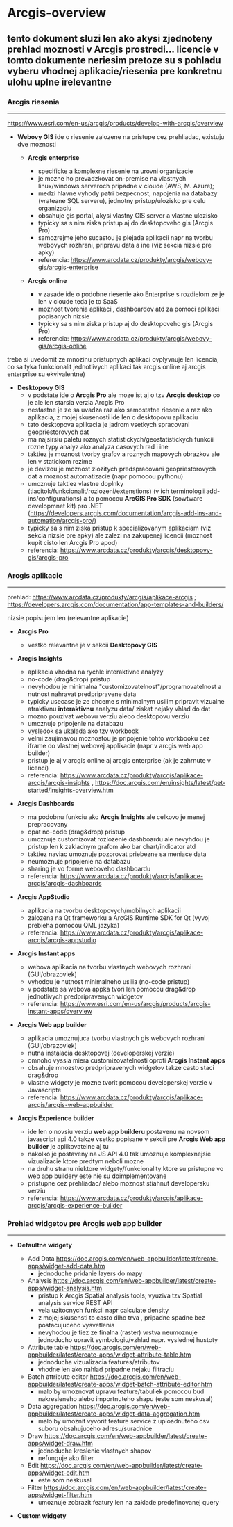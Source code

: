 # Arcgis-overview

tento dokument sluzi len ako akysi zjednoteny prehlad moznosti v Arcgis prostredi...
licencie v tomto dokumente neriesim pretoze su s pohladu vyberu vhodnej aplikacie/riesenia pre konkretnu ulohu uplne irelevantne
---------------------------------------------------------------------------------------
### Arcgis riesenia
---------------------------------------------------------------------------------------
https://www.esri.com/en-us/arcgis/products/develop-with-arcgis/overview
* **Webovy GIS**
  ide o riesenie zalozene na pristupe cez prehliadac, existuju dve moznosti
  -  **Arcgis enterprise**
      - specificke a komplexne riesenie na urovni organizacie 
      - je mozne ho prevadzkovat on-premise na vlastnych linux/windows serveroch pripadne v cloude (AWS, M. Azure);
      - medzi hlavne vyhody patri bezpecnost, napojenia na databazy (vrateane SQL serveru), jednotny pristup/ulozisko pre celu organizaciu
      - obsahuje gis portal, akysi vlastny GIS server a vlastne ulozisko
      - typicky sa s nim ziska pristup aj do desktopoveho gis (Arcgis Pro)
      - samozrejme jeho sucastou je plejada aplikacii napr na tvorbu webovych rozhrani, pripravu data a ine (viz sekcia nizsie pre apky)
      - referencia: https://www.arcdata.cz/produkty/arcgis/webovy-gis/arcgis-enterprise
    
  - **Arcgis online** 
    - v zasade ide o podobne riesenie ako Enterprise s rozdielom ze je len v cloude teda je to SaaS
    - moznost tvorenia aplikacii, dashboardov atd za pomoci aplikaci popisanych nizsie 
    - typicky sa s nim ziska pristup aj do desktopoveho gis (Arcgis Pro)
    - referencia: https://www.arcdata.cz/produkty/arcgis/webovy-gis/arcgis-online
                    
treba si uvedomit ze mnozinu pristupnych aplikaci ovplyvnuje len licencia, co sa tyka funkcionalit jednotlivych aplikaci tak arcgis online aj arcgis enterprise su ekvivalentne)

* **Desktopovy GIS** 
  - v podstate ide o **Arcgis Pro** ale moze ist aj o tzv **Arcgis desktop** co je ale len starsia verzia Arcgis Pro
  - nestastne je ze sa uvadza raz ako samostatne riesenie a raz ako aplikacia, z mojej skusenosti ide len o desktopovu aplikaciu
  - tato desktopova aplikacia je jadrom vsetkych spracovani geopriestorovych dat
  - ma najsirsiu paletu roznych statistickych/geostatistickych funkcii rozne typy analyz ako analyza casovych rad i ine
  - taktiez je moznost tvorby grafov a roznych mapovych obrazkov ale len v statickom rezime
  - je devizou je moznost zlozitych predspracovani geopriestorovych dat a moznost automatizacie (napr pomocou pythonu)
  - umoznuje taktiez vlastne doplnky (tlacitok/funkcionalit/rozlozeni/extenstions) (v ich terminologii add-ins/configurations) a to pomocou
     **ArcGIS Pro SDK** (sowtware developmnet kit) pro .NET (https://developers.arcgis.com/documentation/arcgis-add-ins-and-automation/arcgis-pro/)
  - typicky sa s nim ziska pristup k specializovanym aplikaciam (viz sekcia nizsie pre apky) ale zalezi na zakupenej licencii (moznost kupit cisto len Arcgis Pro apod)
  - referencia: https://www.arcdata.cz/produkty/arcgis/desktopovy-gis/arcgis-pro
  
### Arcgis aplikacie 
---------------------------------------------------------------------------------------
prehlad: https://www.arcdata.cz/produkty/arcgis/aplikace-arcgis ; https://developers.arcgis.com/documentation/app-templates-and-builders/ 

nizsie popisujem len (relevantne aplikacie)
  * **Arcgis Pro**
    - vestko relevantne je v sekcii **Desktopovy GIS**
  * **Arcgis Insights**
    - aplikacia vhodna na rychle interaktivne analyzy
    - no-code (drag&drop) pristup
    - nevyhodou je minimalna "customizovatelnost"/programovatelnost a nutnost nahravat predpripravene data
    - typicky usecase je ze chceme s minimalnym usilim pripravit vizualne atraktivnu **interaktivnu** analyzu data/ ziskat nejaky vhlad do dat 
    - mozno pouzivat webovu verziu alebo desktopovu verziu
    - umoznuje pripojenie na databazu
    - vysledok sa ukalada ako tzv workbook
    - velmi zaujimavou moznostou je pripojenie tohto workbooku cez iframe do vlastnej webovej applikacie (napr v arcgis web app builder)
    - pristup je aj v arcgis online aj arcgis enterprise (ak je zahrnute v licenci)
    - referencia: https://www.arcdata.cz/produkty/arcgis/aplikace-arcgis/arcgis-insights , https://doc.arcgis.com/en/insights/latest/get-started/insights-overview.htm
    
    
  * **Arcgis Dashboards**
    - ma podobnu funkciu ako **Arcgis Insights** ale celkovo je menej prepracovany
    - opat no-code (drag&drop) pristup
    - umoznuje customizovat rozlozenie dashboardu ale nevyhdou je pristup len k zakladnym grafom ako bar chart/indicator atd
    - taktiez naviac umoznuje pozorovat priebezne sa meniace data
    - neumoznuje pripojenie na databazu
    - sharing je vo forme weboveho dashboardu
    - referencia: https://www.arcdata.cz/produkty/arcgis/aplikace-arcgis/arcgis-dashboards
    
  * **Arcgis AppStudio**
    - aplikacia na tvorbu desktopovych/mobilnych aplikacii
    - zalozena na Qt frameworku a ArcGIS Runtime SDK for Qt (vyvoj prebieha pomocou QML jazyka)
    - referencia: https://www.arcdata.cz/produkty/arcgis/aplikace-arcgis/arcgis-appstudio
  
  * **Arcgis Instant apps**
    - webova aplikacia na tvorbu vlastnych webovych rozhrani (GUI/obrazoviek)
    - vyhodou je nutnost minimalneho usilia (no-code pristup)
    - v podstate sa webova appka tvori len pomocou drag&drop jednotlivych predpripravenych widgetov
    - referencia: https://www.esri.com/en-us/arcgis/products/arcgis-instant-apps/overview
  * **Arcgis Web app builder**
    - aplikacia umoznujuca tvorbu vlastnych gis webovych rozhrani (GUI/obrazoviek)
    - nutna instalacia desktopovej (developerskej verzie)
    - omnoho vyssia miera customizovatelnosti oproti **Arcgis Instant apps**
    - obsahuje mnozstvo predpripravenych widgetov takze casto staci drag&drop
    - vlastne widgety je mozne tvorit pomocou developerskej verzie v Javascripte
    - referencia: https://www.arcdata.cz/produkty/arcgis/aplikace-arcgis/arcgis-web-appbuilder
    
  * **Arcgis Experience builder**
    - ide len o novsiu verziu **web app builderu** postavenu na novsom javascript api 4.0 takze vsetko popisane v sekcii pre **Arcgis Web app builder** je            aplikovatelne aj tu
    - nakolko je postaveny na JS API 4.0 tak umoznuje komplexnejsie vizualizacie ktore predtym neboli mozne
    - na druhu stranu niektore widgety/funkcionality ktore su pristupne vo web app buildery este nie su doimplementovane
    - pristupne cez prehliadac/ alebo moznost stiahnut developersku verziu
    - referencia: https://www.arcdata.cz/produkty/arcgis/aplikace-arcgis/arcgis-experience-builder
    
### Prehlad widgetov pre Arcgis web app builder
  ---------------------------------------------------------------------------------------
  * **Defaultne widgety**
    - Add Data https://doc.arcgis.com/en/web-appbuilder/latest/create-apps/widget-add-data.htm
      - jednoduche pridanie layers do mapy
    - Analysis https://doc.arcgis.com/en/web-appbuilder/latest/create-apps/widget-analysis.htm
      - pristup k Arcgis Spatial analysis tools; vyuziva tzv  Spatial analysis service REST API
      - vela uzitocnych funkcii napr calculate density
      - z mojej skusensti to casto dlho trva , pripadne spadne bez postacujuceho vysvetlenia
      - nevyhodou je tiez ze finalna (raster) vrstva neumoznuje jednoducho upravit symbologiu/vzhlad napr. vyslednej hustoty
    - Attribute table https://doc.arcgis.com/en/web-appbuilder/latest/create-apps/widget-attribute-table.htm
      - jednoducha vizualizacia features/atributov
      - vhodne len ako nahlad pripadne nejaku filtraciu
    - Batch attribute editor https://doc.arcgis.com/en/web-appbuilder/latest/create-apps/widget-batch-attribute-editor.htm
      - malo by umoznovat upravu feature/tabuliek pomocou bud nakresleneho alebo importnuteho shapu (este som neskusal)
    - Data aggregation https://doc.arcgis.com/en/web-appbuilder/latest/create-apps/widget-data-aggregation.htm
      - malo by umoznit vyvorit feature service z uploadnuteho csv suboru obsahujuceho adresu/suradnice
    - Draw https://doc.arcgis.com/en/web-appbuilder/latest/create-apps/widget-draw.htm
      - jednoduche kreslenie vlastnych shapov
      - nefunguje ako filter
    - Edit https://doc.arcgis.com/en/web-appbuilder/latest/create-apps/widget-edit.htm
      - este som neskusal
    - Filter https://doc.arcgis.com/en/web-appbuilder/latest/create-apps/widget-filter.htm
      - umoznuje zobrazit featury len na zaklade predefinovanej query
    
  
  * **Custom widgety**
  
  
